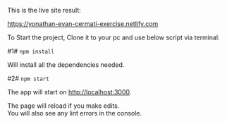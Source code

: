 This is the live site result:

https://yonathan-evan-cermati-exercise.netlify.com

To Start the project, Clone it to your pc and use below script via terminal:

#1# `npm install`

Will install all the dependencies needed.

#2# `npm start`

The app will start on [http://localhost:3000](http://localhost:3000).

The page will reload if you make edits.<br>
You will also see any lint errors in the console.
